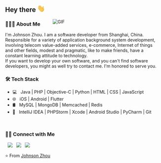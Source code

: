 <h2> Hey there <img src="https://github.com/macluobo/macluobo/blob/main/hi.gif" width="25"></h2>
<img align="right" alt="GIF" src="https://github.com/macluobo/macluobo/blob/main/work.gif?raw=true" width="350"/>

<h3> 👨🏻‍💻 About Me </h3>
I'm Johnson Zhou. I am a software developer from Shanghai, China. Responsible for a variety of application background system development, involving telecom value-added services, e-commerce, Internet of things and other fields, modest and pragmatic, like to make friends, have a constant learning attitude to technology.
<br>
If you want to develop your own software, and you can't find software developers, you might as well try to contact me. I'm honored to serve you.

<h3>🛠 Tech Stack</h3>

- 💻 &nbsp; Java | PHP | Objective-C | Python | HTML | CSS | JavaScript 
- 🌐 &nbsp; iOS | Android | Flutter
- 🛢 &nbsp; MySQL | MongoDB | Memcached | Redis
- 🔧 &nbsp; IntelliJ IDEA | PHPStorm | Xcode | Android Studio | PyCharm | Git

<br>

<!-- <img align="center" src="https://github-readme-stats.vercel.app/api?username=macluobo&include_all_commits=true&count_private=true&show_icons=true&line_height=20&title_color=7A7ADB&icon_color=2234AE&text_color=D3D3D3&bg_color=0,000000,130F40" alt="Johnson Zhou's Github Stats"> -->
<!-- </br> -->

<h3> 🤝🏻 Connect with Me </h3>

<p align="left">
&nbsp; <a href="https://github.com/macluobo" target="_blank" rel="noopener noreferrer"><img src="https://img.icons8.com/dusk/64/github.png" width="50" /></a>
&nbsp; <a href="mailto:zhoujfsoft@163.com" target="_blank" rel="noopener noreferrer"><img src="https://img.icons8.com/dusk/64/000000/shared-mailbox.png" width="50" /></a> 
&nbsp; <a href="weichatnum:dpnk007" target="_blank" rel="noopener noreferrer"><img src="https://img.icons8.com/dusk/48/000000/weixing.png" width="50" /></a> 
</p>

⭐️ From [Johnson Zhou](https://github.com/macluobo)
